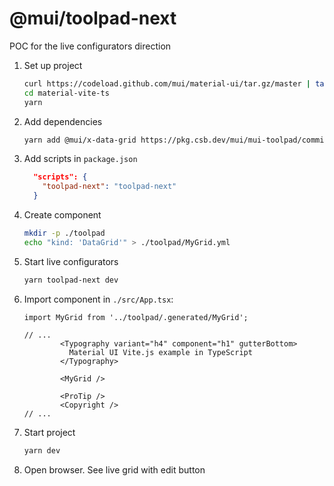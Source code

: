 # @mui/toolpad-next

POC for the live configurators direction

1. Set up project

   ```bash
   curl https://codeload.github.com/mui/material-ui/tar.gz/master | tar -xz --strip=2 material-ui-master/examples/material-vite-ts
   cd material-vite-ts
   yarn
   ```

1. Add dependencies

   ```bash
   yarn add @mui/x-data-grid https://pkg.csb.dev/mui/mui-toolpad/commit/817b15a5/@mui/toolpad-next
   ```

1. Add scripts in `package.json`

   ```json
     "scripts": {
       "toolpad-next": "toolpad-next"
     }
   ```

1. Create component

   ```bash
   mkdir -p ./toolpad
   echo "kind: 'DataGrid'" > ./toolpad/MyGrid.yml
   ```

1. Start live configurators

   ```bash
   yarn toolpad-next dev
   ```

1. Import component in `./src/App.tsx`:

   ```tsx
   import MyGrid from '../toolpad/.generated/MyGrid';

   // ...
           <Typography variant="h4" component="h1" gutterBottom>
             Material UI Vite.js example in TypeScript
           </Typography>

           <MyGrid />

           <ProTip />
           <Copyright />
   // ...
   ```

1. Start project

   ```bash
   yarn dev
   ```

1. Open browser. See live grid with edit button
